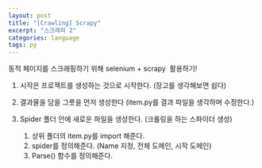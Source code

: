 ```yaml
---
layout: post
title: "[Crawling] Scrapy"
excerpt: "스크래피 2"
categories: language
tags: py
---
```


동적 페이지를 스크래핑하기 위해 selenium + scrapy  활용하기!



1. 시작은 프로젝트를 생성하는 것으로 시작한다. (장고를 생각해보면 쉽다)

2. 결과물을 담을 그릇을 먼저 생성한다 (item.py를 결과 파일을 생각하며 수정한다.)
3. Spider 폴더 안에 새로운 파일을 생성한다. (크롤링을 하는 스파이더 생성)
   1. 상위 폴더의 item.py를 import 해준다.
   2. spider를 정의해준다. (Name 지정, 전체 도메인, 시작 도메인)
   3. Parse() 함수를 정의해준다.

